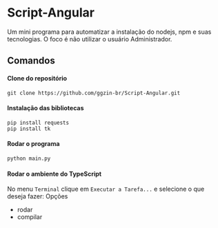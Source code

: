 # Script-Angular
Um mini programa para automatizar a instalação do nodejs, npm e suas tecnologias. O foco é não utilizar o usuário Administrador.

## Comandos
#### Clone do repositório
```
git clone https://github.com/ggzin-br/Script-Angular.git
```
#### Instalação das bibliotecas
```
pip install requests
pip install tk
```

#### Rodar o programa
```
python main.py
```

#### Rodar o ambiente do TypeScript
No menu `Terminal` clique em `Executar a Tarefa...` e selecione o que deseja fazer:
</b>Opções</b>
- rodar
- compilar 
